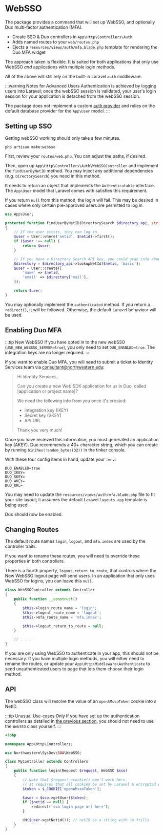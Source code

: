 # WebSSO
The package provides a command that will set up WebSSO, and optionally Duo multi-factor authentication (MFA). 

- Create SSO & Duo controllers in `App\Http\Controllers\Auth`
- Adds named routes to your `web/routes.php`
- Ejects a `resources/views/auth/mfa.blade.php` template for rendering the Duo MFA widget

The approach taken is flexible. It is suited for both applications that only use WebSSO *and* applications with multiple login methods.

All of the above will still rely on the built-in Laravel `auth` middleware.

:::warning Notes for Advanced Users
Authentication is achieved by logging users into Laravel; once the webSSO session is validated, your user's login session for your application is detached from the webSSO session.

The package does not implement a custom [auth provider](https://laravel.com/docs/5.8/authentication#adding-custom-user-providers) and relies on the default database provider for the `App\User` model.
:::

## Setting up SSO
Getting webSSO working should only take a few minutes.

```
php artisan make:websso
```

First, review your `routes/web.php`. You can adjust the paths, if desired.

Then, open up `App\Http\Controllers\Auth\WebSSOController` and implement the `findUserByNetID` method. You may inject any additional dependencies (e.g. `DirectorySearch`) you need in this method.

It needs to return an object that implements the `Authenticatable` interface. The `App\User` model that Laravel comes with satisfies this requirement. 

If you return `null` from this method, the login will fail. This may be desired in cases where only certain pre-approved users are permitted to log in.

```php
use App\User;

protected function findUserByNetID(DirectorySearch $directory_api, string $netid): ?Authenticatable
{
    // If the user exists, they can log in.
    $user = User::where('netid', $netid)->first();
    if ($user !== null) {
        return $user;
    }

    // If you have a Directory Search API key, you could grab info about them & create a user.
    $directory = $directory_api->lookupNetId($netid, 'basic');
    $user = User::create([
        'name' => $netid,
        'email' => $directory['mail'],
    ]);

    return $user;
}
```

You may optionally implement the `authenticated` method. If you return a `redirect()`, it will be followed. Otherwise, the default Laravel behaviour will be used.

## Enabling Duo MFA
:::tip New WebSSO
If you have opted in to the new webSSO (`USE_NEW_WEBSSO_SERVER=true`), you only need to set `DUO_ENABLED=true`. The integration keys are no longer required.
:::

If you want to enable Duo MFA, you will need to submit a ticket to Identity Services team via [consultant@northwestern.edu](mailto:consultant@northwestern.edu):

> Hi Identity Services,
>
>Can you create a new Web SDK application for us in Duo, called [application or project name]?
>
>We need the following info from you once it's created:
>
>- Integration key (IKEY)
>- Secret key (SKEY)
>- API URL
> 
>Thank you very much!

Once you have recieved this information, you must generated an application key (AKEY). Duo recommends a 40+ character string, which you can create by running `bin2hex(random_bytes(32))` in the tinker console.

With these four config items in hand, update your `.env`:

```
DUO_ENABLED=true
DUO_IKEY=
DUO_SKEY=
DUO_AKEY=
DUO_URL=
```

You may need to update the `resources/views/auth/mfa.blade.php` file to fit your site layout; it assumes the default Laravel `layouts.app` template is being used.

Duo should now be enabled.

## Changing Routes
The default route names `login`, `logout`, and `mfa.index` are used by the controller traits.

If you want to rename these routes, you will need to override these properties in both controllers.

There is a fourth property, `logout_return_to_route`, that controls where the New WebSSO logout page will send users. In an application that only uses WebSSO for logins, you can leave this `null`.

```php
class WebSSOController extends Controller
{
    public function __construct()
    {
        $this->login_route_name = 'login';
        $this->logout_route_name = 'logout';
        $this->mfa_route_name = 'mfa.index';

        $this->logout_return_to_route = null;
    }

    // . . .
}
```

If you are only using WebSSO to authenticate in your app, this should not be necessary. If you have multiple login methods, you will either need to rename the routes, or update your `App\Http\Middleware\Authenticate` to send unauthenticated users to page that lets them choose their login method.

## API
The webSSO class will resolve the value of an `openAMssoToken` cookie into a NetID.

:::tip Unusual Use-cases Only
If you have set up the authentication controllers as detailed in [the previous section](#authentication-flow), you should not need to use the `WebSSO` class yourself.
:::

```php
<?php

namespace App\Http\Controllers;

use Northwestern\SysDev\SOA\WebSSO;

class MyController extends Controllers
{
    public function login(Request $request, WebSSO $sso)
    {
        // Note that $request->cookie() won't work here.
        // It requires that all cookies be set by Laravel & encrypted with the app's key.
        $token = $_COOKIE['openAMssoToken'];

        $user = $sso->getUser($token);
        if ($netid == null) {
            redirect('sso login page url here');
        }

        dd($user->getNetid()); // netID as a string with no frills
    }
}
```